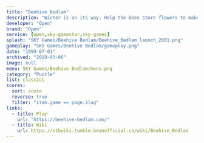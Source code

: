 ```yaml
---
title: "Beehive Bedlam"
description: "Winter is on its way. Help the bees store flowers to make their honey."
developer: "Open"
brand: "Open"
service: [open,sky-gamestar,sky-games]
splash: "SKY Games/Beehive Bedlam/Beehive_Bedlam_launch_2001.png"
gameplay: "SKY Games/Beehive Bedlam/gameplay.png"
date: "1999-07-01"
archived: "2019-03-06"
image: null
menu: SKY Games/Beehive Bedlam/menu.png
category: "Puzzle"
list: classics
scores:
  sort: score
  reverse: true
  filter: "item.game == page.slug"
links:
  - title: Play
    url: "https://beehive-bedlam.com/"
  - title: Wiki
    url: https://stbwiki.tumble.beanofficial.co/wiki/Beehive_Bedlam
---
```

